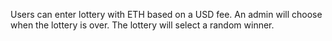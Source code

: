 Users can enter lottery with ETH based on a USD fee.
An admin will choose when the lottery is over.
The lottery will select a random winner.
